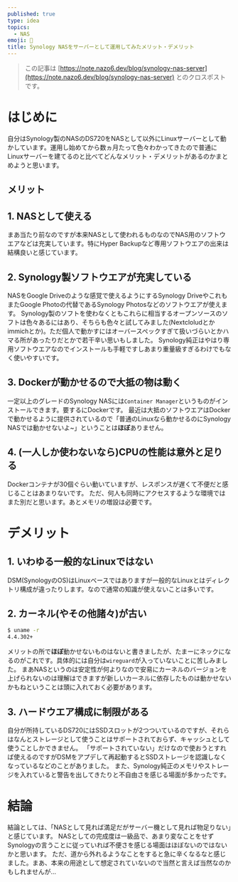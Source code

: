 ```yaml
---
published: true
type: idea
topics:
  - NAS
emoji: 📄
title: Synology NASをサーバーとして運用してみたメリット・デメリット
---
```


> この記事は [https://note.nazo6.dev/blog/synology-nas-server](https://note.nazo6.dev/blog/synology-nas-server) とのクロスポストです。



# はじめに
自分はSynology製のNASのDS720をNASとして以外にLinuxサーバーとして動かしています。運用し始めてから数ヵ月たって色々わかってきたので普通にLinuxサーバーを建てるのと比べてどんなメリット・デメリットがあるのかまとめようと思います。

## メリット
## 1. NASとして使える
まあ当たり前なのですが本来NASとして使われるものなのでNAS用のソフトウエアなどは充実しています。特にHyper Backupなど専用ソフトウエアの出来は結構良いと感じています。

## 2. Synology製ソフトウエアが充実している
NASをGoogle Driveのような感覚で使えるようにするSynology DriveやこれもまたGoogle Photoの代替であるSynology Photosなどのソフトウエアが使えます。
Synology製のソフトを使わなくともこれらに相当するオープンソースのソフトは色々あるにはあり、そちらも色々と試してみました(Nextcloludとかimmichとか)。ただ個人で動かすにはオーバースペックすぎて扱いづらいとかハマる所があったりだとかで若干辛い思いもしました。
Synology純正はやはり専用ソフトウエアなのでインストールも手軽ですしあまり重量級すぎるわけでもなく使いやすいです。

## 3. Dockerが動かせるので大抵の物は動く
一定以上のグレードのSynology NASには`Container Manager`というものがインストールできます。要するにDockerです。
最近は大抵のソフトウエアはDockerで動かせるように提供されているので「普通のLinuxなら動かせるのにSynology NASでは動かせないよ~」ということは**ほぼ**ありません。

## 4. (一人しか使わないなら)CPUの性能は意外と足りる
Dockerコンテナが30個ぐらい動いていますが、レスポンスが遅くて不便だと感じることはあまりないです。
ただ、何人も同時にアクセスするような環境ではまた別だと思います。あとメモリの増設は必要です。

# デメリット
## 1. いわゆる一般的なLinuxではない
DSM(SynologyのOS)はLinuxベースではありますが一般的なLinuxとはディレクトリ構成が違ったりします。なので通常の知識が使えないことは多いです。

## 2. カーネル(やその他諸々)が古い
```sh
$ uname -r
4.4.302+
```
メリットの所で**ほぼ**動かせないものはないと書きましたが、たまーにネックになるのがこれです。具体的には自分は`wireguard`が入っていないことに苦しみました。
まあNASというのは安定性が何よりなので安易にカーネルのバージョンを上げられないのは理解はできますが新しいカーネルに依存したものは動かせないかもねということは頭に入れておく必要があります。

## 3. ハードウエア構成に制限がある
自分が所持しているDS720にはSSDスロットが2つついているのですが、それらはなんとストレージとして使うことはサポートされておらず、キャッシュとして使うことしかできません。
「サポートされていない」だけなので使おうとすれば使えるのですがDSMをアプデして再起動するとSSDストレージを認識しなくなっているなどのことがありました。
また、Synology純正のメモリやストレージを入れていると警告を出してきたりと不自由さを感じる場面が多かったです。

# 結論
結論としては、「NASとして見れば満足だがサーバー機として見れば物足りない」と感じています。
NASとしての完成度は一級品で、あまり変なことをせずSynologyの言うことに従っていれば不便さを感じる場面はほぼないのではないかと思います。
ただ、道から外れるようなことをすると急に辛くなるなと感じました。まあ、本来の用途として想定されていないので当然と言えば当然なのかもしれませんが…

